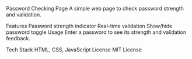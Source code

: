 Password Checking Page
A simple web page to check password strength and validation.

Features
Password strength indicator
Real-time validation
Show/hide password toggle
Usage
Enter a password to see its strength and validation feedback.

Tech Stack
HTML, CSS, JavaScript
License
MIT License
